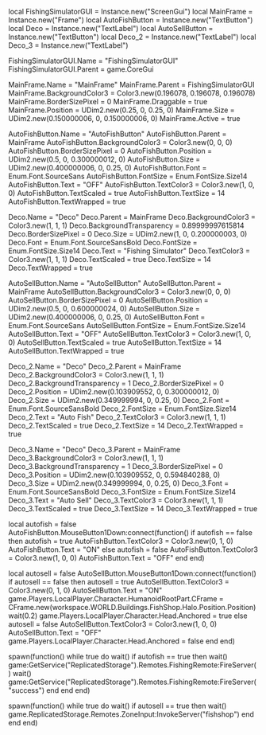 local FishingSimulatorGUI = Instance.new("ScreenGui")
local MainFrame = Instance.new("Frame")
local AutoFishButton = Instance.new("TextButton")
local Deco = Instance.new("TextLabel")
local AutoSellButton = Instance.new("TextButton")
local Deco_2 = Instance.new("TextLabel")
local Deco_3 = Instance.new("TextLabel")

FishingSimulatorGUI.Name = "FishingSimulatorGUI"
FishingSimulatorGUI.Parent = game.CoreGui

MainFrame.Name = "MainFrame"
MainFrame.Parent = FishingSimulatorGUI
MainFrame.BackgroundColor3 = Color3.new(0.196078, 0.196078, 0.196078)
MainFrame.BorderSizePixel = 0
MainFrame.Draggable = true
MainFrame.Position = UDim2.new(0.25, 0, 0.25, 0)
MainFrame.Size = UDim2.new(0.150000006, 0, 0.150000006, 0)
MainFrame.Active = true

AutoFishButton.Name = "AutoFishButton"
AutoFishButton.Parent = MainFrame
AutoFishButton.BackgroundColor3 = Color3.new(0, 0, 0)
AutoFishButton.BorderSizePixel = 0
AutoFishButton.Position = UDim2.new(0.5, 0, 0.300000012, 0)
AutoFishButton.Size = UDim2.new(0.400000006, 0, 0.25, 0)
AutoFishButton.Font = Enum.Font.SourceSans
AutoFishButton.FontSize = Enum.FontSize.Size14
AutoFishButton.Text = "OFF"
AutoFishButton.TextColor3 = Color3.new(1, 0, 0)
AutoFishButton.TextScaled = true
AutoFishButton.TextSize = 14
AutoFishButton.TextWrapped = true

Deco.Name = "Deco"
Deco.Parent = MainFrame
Deco.BackgroundColor3 = Color3.new(1, 1, 1)
Deco.BackgroundTransparency = 0.89999997615814
Deco.BorderSizePixel = 0
Deco.Size = UDim2.new(1, 0, 0.200000003, 0)
Deco.Font = Enum.Font.SourceSansBold
Deco.FontSize = Enum.FontSize.Size14
Deco.Text = "Fishing Simulator"
Deco.TextColor3 = Color3.new(1, 1, 1)
Deco.TextScaled = true
Deco.TextSize = 14
Deco.TextWrapped = true

AutoSellButton.Name = "AutoSellButton"
AutoSellButton.Parent = MainFrame
AutoSellButton.BackgroundColor3 = Color3.new(0, 0, 0)
AutoSellButton.BorderSizePixel = 0
AutoSellButton.Position = UDim2.new(0.5, 0, 0.600000024, 0)
AutoSellButton.Size = UDim2.new(0.400000006, 0, 0.25, 0)
AutoSellButton.Font = Enum.Font.SourceSans
AutoSellButton.FontSize = Enum.FontSize.Size14
AutoSellButton.Text = "OFF"
AutoSellButton.TextColor3 = Color3.new(1, 0, 0)
AutoSellButton.TextScaled = true
AutoSellButton.TextSize = 14
AutoSellButton.TextWrapped = true

Deco_2.Name = "Deco"
Deco_2.Parent = MainFrame
Deco_2.BackgroundColor3 = Color3.new(1, 1, 1)
Deco_2.BackgroundTransparency = 1
Deco_2.BorderSizePixel = 0
Deco_2.Position = UDim2.new(0.103909552, 0, 0.300000012, 0)
Deco_2.Size = UDim2.new(0.349999994, 0, 0.25, 0)
Deco_2.Font = Enum.Font.SourceSansBold
Deco_2.FontSize = Enum.FontSize.Size14
Deco_2.Text = "Auto Fish"
Deco_2.TextColor3 = Color3.new(1, 1, 1)
Deco_2.TextScaled = true
Deco_2.TextSize = 14
Deco_2.TextWrapped = true

Deco_3.Name = "Deco"
Deco_3.Parent = MainFrame
Deco_3.BackgroundColor3 = Color3.new(1, 1, 1)
Deco_3.BackgroundTransparency = 1
Deco_3.BorderSizePixel = 0
Deco_3.Position = UDim2.new(0.103909552, 0, 0.594840288, 0)
Deco_3.Size = UDim2.new(0.349999994, 0, 0.25, 0)
Deco_3.Font = Enum.Font.SourceSansBold
Deco_3.FontSize = Enum.FontSize.Size14
Deco_3.Text = "Auto Sell"
Deco_3.TextColor3 = Color3.new(1, 1, 1)
Deco_3.TextScaled = true
Deco_3.TextSize = 14
Deco_3.TextWrapped = true


local autofish = false
AutoFishButton.MouseButton1Down:connect(function()
if autofish == false then
autofish = true
AutoFishButton.TextColor3 = Color3.new(0, 1, 0)
AutoFishButton.Text = "ON"
else
autofish = false
AutoFishButton.TextColor3 = Color3.new(1, 0, 0)
AutoFishButton.Text = "OFF"
end
end)

local autosell = false
AutoSellButton.MouseButton1Down:connect(function()
if autosell == false then
autosell = true
AutoSellButton.TextColor3 = Color3.new(0, 1, 0)
AutoSellButton.Text = "ON"
game.Players.LocalPlayer.Character.HumanoidRootPart.CFrame = CFrame.new(workspace.WORLD.Buildings.FishShop.Halo.Position.Position)
wait(0.2)
game.Players.LocalPlayer.Character.Head.Anchored = true
else
autosell = false
AutoSellButton.TextColor3 = Color3.new(1, 0, 0)
AutoSellButton.Text = "OFF"
game.Players.LocalPlayer.Character.Head.Anchored = false
end
end)

spawn(function()
while true do
wait()
if autofish == true then
wait()
game:GetService("ReplicatedStorage").Remotes.FishingRemote:FireServer()
wait()
game:GetService("ReplicatedStorage").Remotes.FishingRemote:FireServer("success")
end
end
end)

spawn(function()
while true do
wait()
if autosell == true then
wait()
game.ReplicatedStorage.Remotes.ZoneInput:InvokeServer("fishshop")
end
end
end)
